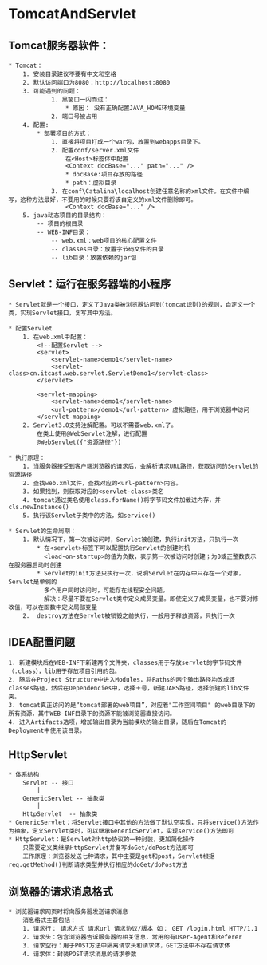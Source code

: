# TomcatAndServlet

## Tomcat服务器软件：
	* Tomcat：
		1. 安装目录建议不要有中文和空格
		2. 默认访问端口为8080：http://localhost:8080 
		3. 可能遇到的问题：
				1. 黑窗口一闪而过：
					* 原因： 没有正确配置JAVA_HOME环境变量
				2. 端口号被占用
		4. 配置:
			* 部署项目的方式：
				1. 直接将项目打成一个war包，放置到webapps目录下。
				2. 配置conf/server.xml文件
					在<Host>标签体中配置
					<Context docBase="..." path="..." />
					* docBase:项目存放的路径
					* path：虚拟目录
				3. 在conf\Catalina\localhost创建任意名称的xml文件。在文件中编写，这种方法最好，不要用的时候只要将该自定义的xml文件删除即可。
					<Context docBase="..." />		
		5. java动态项目的目录结构：
			-- 项目的根目录
			-- WEB-INF目录：
				-- web.xml：web项目的核心配置文件
				-- classes目录：放置字节码文件的目录
				-- lib目录：放置依赖的jar包


## Servlet：运行在服务器端的小程序
	* Servlet就是一个接口，定义了Java类被浏览器访问到(tomcat识别)的规则，自定义一个类，实现Servlet接口，复写其中方法。

	* 配置Servlet
		1. 在web.xml中配置：
		    <!--配置Servlet -->
		    <servlet>
		        <servlet-name>demo1</servlet-name>
		        <servlet-class>cn.itcast.web.servlet.ServletDemo1</servlet-class>
		    </servlet>
		
		    <servlet-mapping>
		        <servlet-name>demo1</servlet-name>
		        <url-pattern>/demo1</url-pattern> 虚拟路径，用于浏览器中访问
		    </servlet-mapping>
		2. Servlet3.0支持注解配置。可以不需要web.xml了。
		    在类上使用@WebServlet注解，进行配置
		    @WebServlet({"资源路径"})

	* 执行原理：
		1. 当服务器接受到客户端浏览器的请求后，会解析请求URL路径，获取访问的Servlet的资源路径
		2. 查找web.xml文件，查找对应的<url-pattern>内容。
		3. 如果找到，则获取对应的<servlet-class>类名
		4. tomcat通过类名使用class.forName()将字节码文件加载进内存，并cls.newInstance()
		5. 执行该Servlet子类中的方法，如service()

	* Servlet的生命周期：
		1. 默认情况下，第一次被访问时，Servlet被创建，执行init方法，只执行一次
			* 在<servlet>标签下可以配置执行Servlet的创建时机
			  <load-on-startup>的值为负数，表示第一次被访问时创建；为0或正整数表示在服务器启动时创建
			* Servlet的init方法只执行一次，说明Servlet在内存中只存在一个对象，Servlet是单例的
			  多个用户同时访问时，可能存在线程安全问题。
			  解决：尽量不要在Servlet类中定义成员变量。即使定义了成员变量，也不要对修改值，可以在函数中定义局部变量
		2.  destroy方法在Servlet被销毁之前执行，一般用于释放资源，只执行一次

## IDEA配置问题
	1. 新建模块后在WEB-INF下新建两个文件夹，classes用于存放servlet的字节码文件（.class），lib用于存放项目引用的包。
	2. 随后在Project Structure中进入Modules，将Paths的两个输出路径均改成该classes路径，然后在Dependencies中，选择＋号，新建JARS路径，选择创建的lib文件夹。  
    3. tomcat真正访问的是“tomcat部署的web项目”，对应着"工作空间项目" 的web目录下的所有资源，其中WEB-INF目录下的资源不能被浏览器直接访问。
	4. 进入Artifacts选项，增加输出目录为当前模块的输出目录，随后在Tomcat的Deployment中使用该目录。
	
## HttpServlet
    * 体系结构
        Servlet -- 接口
            |
        GenericServlet -- 抽象类
            |
        HttpServlet  -- 抽象类
    * GenericServlet：将Servlet接口中其他的方法做了默认空实现，只将service()方法作为抽象，定义Servlet类时，可以继承GenericServlet，实现service()方法即可
    * HttpServlet：是Servlet对http协议的一种封装，更加简化操作
        只需要定义类继承HttpServlet并复写doGet/doPost方法即可
        工作原理：浏览器发送七种请求，其中主要是get和post，Servlet根据req.getMethod()判断请求类型并执行相应的doGet/doPost方法   
        
## 浏览器的请求消息格式
    * 浏览器请求网页时将向服务器发送请求消息
        消息格式主要包括：
        1. 请求行： 请求方式 请求url 请求协议/版本 如： GET /login.html HTTP/1.1      
        2. 请求头：包含浏览器告诉服务器的相关信息，常用的有User-Agent和Referer
        3. 请求空行：用于POST方法中隔离请求头和请求体，GET方法中不存在请求体
        4. 请求体：封装POST请求消息的请求参数
                      